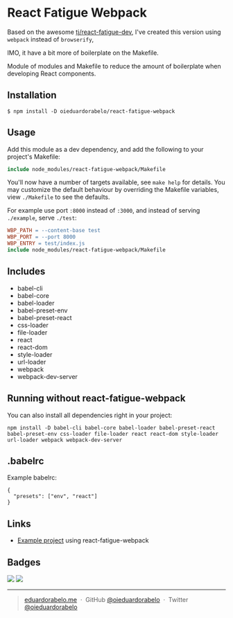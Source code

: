 # React Fatigue Webpack

Based on the awesome [tj/react-fatigue-dev](https://github.com/tj/react-fatigue-dev), I've created this version using `webpack` instead of `browserify`,

IMO, it have a bit more of boilerplate on the Makefile.

Module of modules and Makefile to reduce the amount of boilerplate when developing React components.

## Installation

```
$ npm install -D oieduardorabelo/react-fatigue-webpack
```

## Usage

Add this module as a dev dependency, and add the following to your project's Makefile:

```Makefile
include node_modules/react-fatigue-webpack/Makefile
```

You'll now have a number of targets available, see `make help` for details. You may customize the default behaviour by overriding the Makefile variables, view `./Makefile` to see the defaults.

For example use port `:8000` instead of `:3000`, and instead of serving `./example`, serve `./test`:


```Makefile
WBP_PATH = --content-base test
WBP_PORT = --port 8000
WBP_ENTRY = test/index.js
include node_modules/react-fatigue-webpack/Makefile
```

## Includes

- babel-cli
- babel-core
- babel-loader
- babel-preset-env
- babel-preset-react
- css-loader
- file-loader
- react
- react-dom
- style-loader
- url-loader
- webpack
- webpack-dev-server

## Running without react-fatigue-webpack

You can also install all dependencies right in your project:

```
npm install -D babel-cli babel-core babel-loader babel-preset-react babel-preset-env css-loader file-loader react react-dom style-loader url-loader webpack webpack-dev-server
```

## .babelrc

Example babelrc:

```
{
  "presets": ["env", "react"]
}
```

## Links

- [Example project](https://github.com/oieduardorabelo/react-fatigue-webpack-example) using react-fatigue-webpack

## Badges

![](https://img.shields.io/badge/license-MIT-blue.svg)
![](https://img.shields.io/badge/status-stable-green.svg)

---

> [eduardorabelo.me](http://eduardorabelo.me) &nbsp;&middot;&nbsp;
> GitHub [@oieduardorabelo](https://github.com/oieduardorabelo) &nbsp;&middot;&nbsp;
> Twitter [@oieduardorabelo](https://twitter.com/oieduardorabelo)
